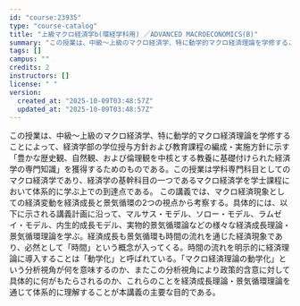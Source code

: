 ```yaml
---
id: "course:23935"
type: "course-catalog"
title: "上級マクロ経済学b(環経学科用) ／ADVANCED MACROECONOMICS(B)"
summary: "この授業は、中級～上級のマクロ経済学、特に動学的マクロ経済理論を学修することによって、経済学部の学位授与方針および教育課程の編成・実施方針に示す「豊かな歴史観、自然観、および倫理観を中核とする教養に基礎付けられた経済学の専門知識」を獲得する…"
tags: []
campus: ""
credits: 2
instructors: []
license: " "
version:
  created_at: "2025-10-09T03:48:57Z"
  updated_at: "2025-10-09T03:48:57Z"
---
```


この授業は、中級～上級のマクロ経済学、特に動学的マクロ経済理論を学修することによって、経済学部の学位授与方針および教育課程の編成・実施方針に示す「豊かな歴史観、自然観、および倫理観を中核とする教養に基礎付けられた経済学の専門知識」を獲得するためのものである。この授業は学科専門科目としてのマクロ経済学であり、経済学の基幹科目の一つであるマクロ経済学を学士課程において体系的に学ぶ上での到達点である。 この講義では、マクロ経済現象としての経済変動を経済成長と景気循環の2つの視点から考察する。具体的には、以下に示される講義計画に沿って、マルサス・モデル、ソロー・モデル、ラムゼイ・モデル、内生的成長モデル、実物的景気循環論などの様々な経済成長理論・景気循環理論を学ぶ。経済成長も景気循環も時間の流れを通じた経済現象であり、必然として「時間」という概念が入ってくる。時間の流れを明示的に経済理論に導入することは「動学化」と呼ばれている。「マクロ経済理論の動学化」という分析視角が何を意味するのか、またこの分析視角により政策的含意に対して具体的に何がもたらされるのか、これらのことを経済成長理論・景気循環理論を通じて体系的に理解することが本講義の主要な目的である。
